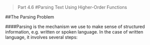 > Part 4.6
#Parsing Text Using Higher-Order Functions

##The Parsing Problem

####Parsing is the mechanism we use to make sense of structured information, e.g. written or spoken language. In the case of written language, it involves several steps:

